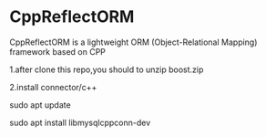 # CppReflectORM
CppReflectORM is a lightweight ORM (Object-Relational Mapping) framework based on CPP

1.after clone this repo,you should to unzip boost.zip

2.install connector/c++

sudo apt update

sudo apt install libmysqlcppconn-dev


